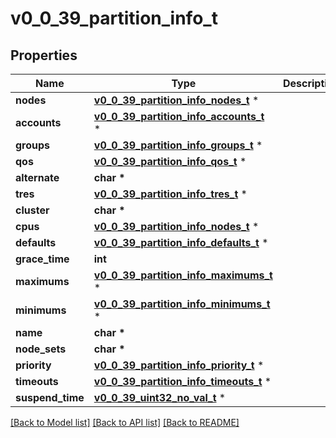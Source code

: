 # v0_0_39_partition_info_t

## Properties
Name | Type | Description | Notes
------------ | ------------- | ------------- | -------------
**nodes** | [**v0_0_39_partition_info_nodes_t**](v0_0_39_partition_info_nodes.md) \* |  | [optional] 
**accounts** | [**v0_0_39_partition_info_accounts_t**](v0_0_39_partition_info_accounts.md) \* |  | [optional] 
**groups** | [**v0_0_39_partition_info_groups_t**](v0_0_39_partition_info_groups.md) \* |  | [optional] 
**qos** | [**v0_0_39_partition_info_qos_t**](v0_0_39_partition_info_qos.md) \* |  | [optional] 
**alternate** | **char \*** |  | [optional] 
**tres** | [**v0_0_39_partition_info_tres_t**](v0_0_39_partition_info_tres.md) \* |  | [optional] 
**cluster** | **char \*** |  | [optional] 
**cpus** | [**v0_0_39_partition_info_nodes_t**](v0_0_39_partition_info_nodes.md) \* |  | [optional] 
**defaults** | [**v0_0_39_partition_info_defaults_t**](v0_0_39_partition_info_defaults.md) \* |  | [optional] 
**grace_time** | **int** |  | [optional] 
**maximums** | [**v0_0_39_partition_info_maximums_t**](v0_0_39_partition_info_maximums.md) \* |  | [optional] 
**minimums** | [**v0_0_39_partition_info_minimums_t**](v0_0_39_partition_info_minimums.md) \* |  | [optional] 
**name** | **char \*** |  | [optional] 
**node_sets** | **char \*** |  | [optional] 
**priority** | [**v0_0_39_partition_info_priority_t**](v0_0_39_partition_info_priority.md) \* |  | [optional] 
**timeouts** | [**v0_0_39_partition_info_timeouts_t**](v0_0_39_partition_info_timeouts.md) \* |  | [optional] 
**suspend_time** | [**v0_0_39_uint32_no_val_t**](v0_0_39_uint32_no_val.md) \* |  | [optional] 

[[Back to Model list]](../README.md#documentation-for-models) [[Back to API list]](../README.md#documentation-for-api-endpoints) [[Back to README]](../README.md)


